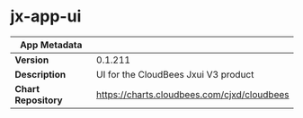 # jx-app-ui

|App Metadata||
|---|---|
| **Version** | 0.1.211 |
| **Description** | UI for the CloudBees Jxui V3 product |
| **Chart Repository** | https://charts.cloudbees.com/cjxd/cloudbees |
